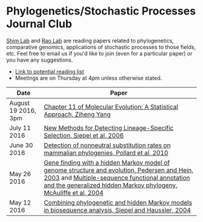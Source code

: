 # Phylogenetics/Stochastic Processes Journal Club

[Shim Lab](http://heejungshim.org) and [Rao Lab](http://www.stat.purdue.edu/~varao/) are reading papers related to phylogenetics, comparative genomics, applications of stochastic processes to those fields, etc. Feel free to email us if you'd like to join (even for a particular paper) or you have any suggestions.

* [Link to potential reading list](https://docs.google.com/document/d/1whiJnESn0UGmLAcO762KCNRg6JJXb2a5CqTBrDzeHqQ/edit)
* Meetings are on Thursday at 4pm unless otherwise stated.


| Date        | Paper  |
| ------------|-----------------------|
|August 19 2016, 3pm | [Chapter 11 of Molecular Evolution: A Statistical Approach, Ziheng Yang](https://global.oup.com/academic/product/molecular-evolution-9780199602612?cc=us&lang=en&) |
|July 11 2016  | [New Methods for Detecting Lineage-Specific Selection, Siepel et al, 2006](http://compgen.cshl.edu/~acs/dless.pdf) |
|June 30 2016  | [Detection of nonneutral substitution rates on mammalian phylogenies, Pollard et al, 2010](http://genome.cshlp.org/content/20/1/110.long) |
|May 26 2016  | [Gene finding with a hidden Markov model of genome structure and evolution, Pedersen and Hein, 2003](http://www.ncbi.nlm.nih.gov/pubmed/12538242) and [Multiple-sequence functional annotation and the generalized hidden Markov phylogeny, McAuliffe et al, 2004](http://www.ncbi.nlm.nih.gov/pubmed/14988105)  |
|May 12 2016  | [Combining phylogenetic and hidden Markov models in biosequence analysis, Siepel and Haussler, 2004](http://www.ncbi.nlm.nih.gov/pubmed/15285899) |

